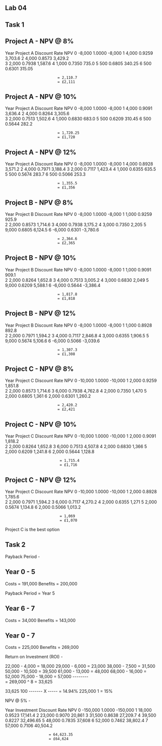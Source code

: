 Lab 04
-------

Task 1
----------

Project A - NPV @ 8%
----------------------

Year		Project A	Discount Rate		NPV
0		-8,000		1.0000			-8,000
1		 4,000		0.9259 		 	 3,703.6
2		 4,000		0.8573 			 3,429.2	
3		 2,000		0.7938			 1,587.6
4		 1,000		0.7350			   735.0
5		   500		0.6805			   340.25
6		   500		0.6301			   315.05

							= 2,110.7
							= £2,111

Project A - NPV @ 10%
----------------------

Year		Project A	Discount Rate		NPV
0		-8,000		1.0000			-8,000
1		 4,000		0.9091		 	 3,636.4
2		 4,000		0.8264 			 3,305.6	
3		 2,000		0.7513			 1,502.6
4		 1,000		0.6830			   683.0 
5		   500		0.6209			   310.45
6		   500		0.5644			   282.2

							= 1,720.25
							= £1,720

Project A - NPV @ 12%
----------------------

Year		Project A	Discount Rate		NPV
0		-8,000		1.0000			-8,000
1		 4,000		0.8928		 	 3,571.2
2		 4,000		0.7971		 	 3,188.4
3		 2,000		0.7117			 1,423.4
4		 1,000		0.6355	   		   635.5
5		   500		0.5674			   283.7
6		   500		0.5066			   253.3

							= 1,355.5
							= £1,356

Project B - NPV @ 8%
----------------------

Year		Project B	Discount Rate		NPV
0		-8,000		1.0000			-8,000
1		 1,000		0.9259			   925.9	
2		 2,000		0.8573			 1,714.6
3		 4,000		0.7938			 3,175.2
4		 3,000		0.7350			 2,205
5		 9,000  	0.6805			 6,124.5
6		-6,000   	0.6301			-3,780.6 

							= 2,364.6
							= £2,365

Project B - NPV @ 10%
----------------------

Year		Project B	Discount Rate		NPV
0		-8,000		1.0000			-8,000
1		 1,000		0.9091			   909.1	
2		 2,000		0.8264			 1,652.8
3		 4,000		0.7513			 3,005.2
4		 3,000		0.6830			 2,049
5		 9,000  	0.6209			 5,588.1
6		-6,000   	0.5644			-3,386.4 														
							
							= 1,817.8
							= £1,818

Project B - NPV @ 12%
----------------------

Year		Project B	Discount Rate		NPV
0		-8,000		1.0000			-8,000
1		 1,000		0.8928			   892.8	
2		 2,000		0.7971			 1,594.2
3		 4,000		0.7117			 2,846.8
4		 3,000		0.6355			 1,906.5
5		 9,000  	0.5674			 5,106.6
6		-6,000   	0.5066			-3,039.6

							= 1,307.3 														
							= £1,308
							
Project C - NPV @ 8%
----------------------

Year		Project C	Discount Rate		NPV
0		-10,000		1.0000			-10,000
1		 2,000		0.9259			  1,851.8 	
2		 2,000		0.8573			  1,714.6
3		 6,000		0.7938			  4,762.8
4		 2,000		0.7350			  1,470
5		 2,000  	0.6805			  1,361
6		 2,000   	0.6301			  1,260.2

							= 2,420.2
							= £2,421

Project C - NPV @ 10%
----------------------

Year		Project C	Discount Rate		NPV
0		-10,000		1.0000			-10,000
1		 2,000		0.9091			  1,818.2 	
2		 2,000		0.8264			  1,652.8
3		 6,000		0.7513			  4,507.8
4		 2,000		0.6830			  1,366
5		 2,000  	0.6209			  1,241.8
6		 2,000   	0.5644			  1,128.8

							 = 1,715.4
							 = £1,716


Project C - NPV @ 12%
----------------------

Year		Project C	Discount Rate		NPV
0		-10,000		1.0000			-10,000
1		 2,000		0.8928			  1,785.6 	
2		 2,000		0.7971			  1,594.2
3		 6,000		0.7117			  4,270.2
4		 2,000		0.6355			  1,271
5		 2,000  	0.5674			  1,134.8
6		 2,000   	0.5066			  1,013.2

							 = 1,069
							 = £1,070



Project C is the best option


Task 2
-------

Payback Period -

Year 0 - 5
------------

Costs = 191,000
Benefits = 200,000

Payback Period = Year 5

Year 6 - 7
-----------

Costs = 34,000
Benefits = 143,000

Year 0 - 7
-----------

Costs = 225,000
Benefits = 269,000


Return on Investment (ROI) -

22,000 - 4,000 = 18,000
29,000 - 6,000 = 23,000
38,000 - 7,500 = 31,500
50,000 - 10,500 = 39,500
61,000 - 13,000 = 48,000
68,000 - 16,000 = 52,000
75,000 - 18,000 = 57,000
		 --------	
		= 269,000 ^ 8
		= 33,625

33,625     100
------- X -----  = 14.94%
225,000     1    = 15%


NPV @ 5% - 

Year	Investment	Discount Rate		NPV
0	-150,000	1.0000			-150,000
1	  18,000 	0.9523			  17,141.4
2	  23,000	0.9070			  20,861
3	  31,500	0.8638			  27,209.7
4	  39,500	0.8227			  32,496.65
5	  48,000	0.7835			  37,608
6	  52,000	0.7462			  38,802.4
7	  57,000	0.7106			  40,504.2

						= 64,623.35
						= £64,624